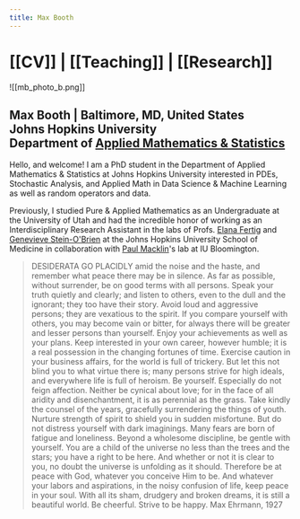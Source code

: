 ```yaml
---
title: Max Booth
---
```


# [[CV]] | [[Teaching]] | [[Research]]


![[mb_photo_b.png]]
## Max Booth | Baltimore, MD, United States<br> Johns Hopkins University<br>Department of [Applied Mathematics & Statistics](https://engineering.jhu.edu/ams/)

Hello, and welcome! I am a PhD student in the Department of Applied Mathematics & Statistics at Johns Hopkins University interested in PDEs, Stochastic Analysis, and Applied Math in Data Science & Machine Learning as well as random operators and data. 

Previously, I studied Pure & Applied Mathematics as an Undergraduate at the University of Utah and had the incredible honor of working as an Interdisciplinary Research Assistant in the labs of Profs. [Elana Fertig](https://fertiglab.com) and [Genevieve Stein-O'Brien](https://www.steinobrienlab.org/people.html) at the Johns Hopkins University School of Medicine in collaboration with [Paul Macklin](http://mathcancer.org)'s lab at IU Bloomington. 

> DESIDERATA
> GO PLACIDLY amid the noise and the haste, and remember what peace there may be in silence. As far as possible, without surrender, be on good terms with all persons.
> Speak your truth quietly and clearly; and listen to others, even to the dull and the ignorant; they too have their story.
> Avoid loud and aggressive persons; they are vexatious to the spirit. If you compare yourself with others, you may become vain or bitter, for always there will be greater and lesser persons than yourself.
> Enjoy your achievements as well as your plans. Keep interested in your own career, however humble; it is a real possession in the changing fortunes of time.
> Exercise caution in your business affairs, for the world is full of trickery. But let this not blind you to what virtue there is; many persons strive for high ideals, and everywhere life is full of heroism.
> Be yourself. Especially do not feign affection. Neither be cynical about love; for in the face of all aridity and disenchantment, it is as perennial as the grass.
> Take kindly the counsel of the years, gracefully surrendering the things of youth.
> Nurture strength of spirit to shield you in sudden misfortune. But do not distress yourself with dark imaginings. Many fears are born of fatigue and loneliness.
> Beyond a wholesome discipline, be gentle with yourself. You are a child of the universe no less than the trees and the stars; you have a right to be here.
> And whether or not it is clear to you, no doubt the universe is unfolding as it should. Therefore be at peace with God, whatever you conceive Him to be. And whatever your labors and aspirations, in the noisy confusion of life, keep peace in your soul. With all its sham, drudgery and broken dreams, it is still a beautiful world. Be cheerful. Strive to be happy.
> Max Ehrmann, 1927
